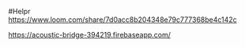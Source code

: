 #Helpr
https://www.loom.com/share/7d0acc8b204348e79c777368be4c142c

https://acoustic-bridge-394219.firebaseapp.com/
